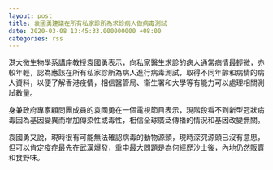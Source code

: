 ```yaml
---
layout: post
title: 袁國勇建議在所有私家診所為求診病人做病毒測試
date: 2020-03-08 13:45:33.000000000 +08:00
categories: rss
---
```


港大微生物學系講座教授袁國勇表示，向私家醫生求診的病人通常病情最輕微，亦較年輕，認為應該在所有私家診所為病人進行病毒測試，取得不同年齡和病情的病人資料，以便了解香港疫情，相信醫管局、衞生署和大學等有能力可以處理相關測試數量。

身兼政府專家顧問團成員的袁國勇在一個電視節目表示，現階段看不到新型冠狀病毒因為基因變異而增加傳染性或毒性，相信全球廣泛傳播的情況和基因改變無關。

袁國勇又說，現時很有可能無法確認病毒的動物源頭，現時深究源頭已沒有意思，但可以肯定疫症最先在武漢爆發，重申最大問題是為何經歷沙士後，內地仍然販賣和食野味。
